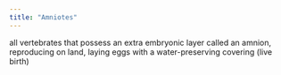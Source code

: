 ```yaml
---
title: "Amniotes"
---
```

all vertebrates that possess an extra embryonic layer called an amnion, reproducing on land, laying eggs with a water-preserving covering (live birth)

